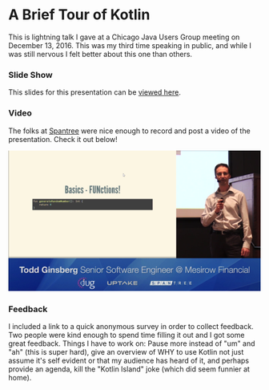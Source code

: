 # A Brief Tour of Kotlin

This is lightning talk I gave at a Chicago Java Users Group meeting on December 13, 2016. This was my third time speaking in public, and while I was still nervous I felt better about this one than others. 

### Slide Show

This slides for this presentation can be [viewed here](https://tginsberg.github.io/brief-tour-of-kotlin).

### Video

The folks at [Spantree](http://www.spantree.net/) were nice enough to record and post a video of the presentation. Check it out below!

[![Video of Presentation](images/video.png)](https://vimeo.com/196243716)


### Feedback

I included a link to a quick anonymous survey in order to collect feedback. Two people were kind enough to spend time filling it out and I got some great feedback. Things I have to work on: Pause more instead of "um" and "ah" (this is super hard), give an overview of WHY to use Kotlin not just assume it's self evident or that my audience has heard of it, and perhaps provide an agenda, kill the "Kotlin Island" joke (which did seem funnier at home).
